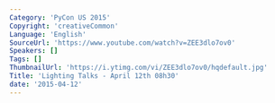 ```yaml
---
Category: 'PyCon US 2015'
Copyright: 'creativeCommon'
Language: 'English'
SourceUrl: 'https://www.youtube.com/watch?v=ZEE3dlo7ov0'
Speakers: []
Tags: []
ThumbnailUrl: 'https://i.ytimg.com/vi/ZEE3dlo7ov0/hqdefault.jpg'
Title: 'Lighting Talks - April 12th 08h30'
date: '2015-04-12'
---
```


